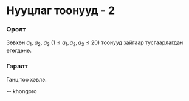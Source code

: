 Нууцлаг тоонууд - 2
===================


### Оролт
Зөвхөн $a_1$, $a_2$, $a_3$ ($1 ≤ a_1, a_2, a_3 ≤ 20$) тоонууд зайгаар тусгаарлагдан өгөгдөнө.

### Гаралт
Ганц тоо хэвлэ.

-- khongoro
